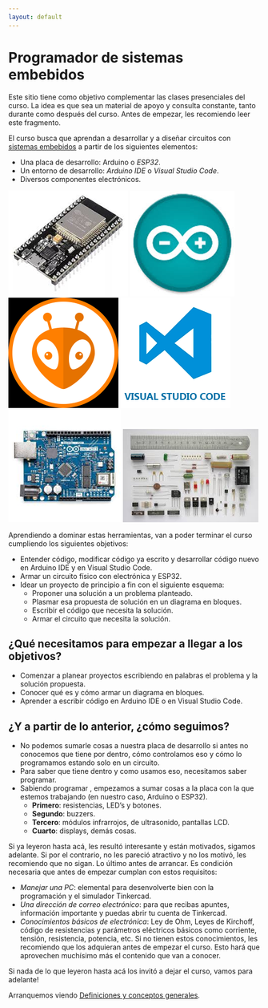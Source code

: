 ```yaml
---
layout: default
---
```


# **Programador de sistemas embebidos**

Este sitio tiene como objetivo complementar las clases presenciales del curso. La idea es que sea un material de apoyo y consulta constante, tanto durante como después del curso. Antes de empezar, les recomiendo leer este fragmento.

El curso busca que aprendan a desarrollar y a diseñar circuitos con [sistemas embebidos](https://www.youtube.com/watch?app=desktop&v=dFu4t5yGKfI) a partir de los siguientes elementos:

* Una placa de desarrollo: Arduino o *ESP32*.
* Un entorno de desarrollo: *Arduino IDE* o *Visual Studio Code*.
* Diversos componentes electrónicos.

![ESP32](./assets/img/01_intro.jpg)
![arduino](./assets/img/02_intro.jpg)
![platformio](./assets/img/03_intro.png)
![vsc](./assets/img/04_intro.png)
![placa](./assets/img/05_intro.jpg)
![componentes](./assets/img/06_intro.jpg)

Aprendiendo a dominar estas herramientas, van a poder terminar el curso cumpliendo los siguientes objetivos:
* Entender código, modificar código ya escrito y desarrollar código nuevo en Arduino IDE y en Visual Studio Code.
* Armar un circuito físico con electrónica y ESP32.
* Idear un proyecto de principio a fin con el siguiente esquema:
  * Proponer una solución a un problema planteado.
  * Plasmar esa propuesta de solución en un diagrama en bloques.
  * Escribir el código que necesita la solución.
  * Armar el circuito que necesita la solución.

## ¿Qué necesitamos para empezar a llegar a los objetivos?
* Comenzar a planear proyectos escribiendo en palabras el problema y la solución propuesta.
* Conocer qué es y cómo armar un diagrama en bloques.
* Aprender a escribir código en Arduino IDE o en Visual Studio Code.

## ¿Y a partir de lo anterior, ¿cómo seguimos?
* No podemos sumarle cosas a nuestra placa de desarrollo si antes no conocemos que tiene por dentro, cómo controlamos eso y cómo lo programamos estando solo en un circuito.
* Para saber que tiene dentro y como usamos eso, necesitamos saber programar.
* Sabiendo programar , empezamos a sumar cosas a la placa con la que estemos trabajando (en nuestro caso, Arduino o ESP32).
  * **Primero**: resistencias, LED’s y botones.
  * **Segundo**: buzzers.
  * **Tercero**: módulos infrarrojos, de ultrasonido, pantallas LCD.
  * **Cuarto**: displays, demás cosas.

Si ya leyeron hasta acá, les resultó interesante y están motivados, sigamos adelante. Si por el contrario, no les pareció atractivo y no los motivó, les recomiendo que no sigan.
Lo último antes de arrancar. Es condición necesaria que antes de empezar cumplan con estos requisitos:

* _Manejar una PC_: elemental para desenvolverte bien con la programación y el simulador Tinkercad.
* _Una dirección de correo electrónico_: para que recibas apuntes, información importante y puedas abrir tu cuenta de Tinkercad.
* _Conocimientos básicos de electrónica_: Ley de Ohm, Leyes de Kirchoff, código de resistencias y parámetros eléctricos básicos como corriente, tensión, resistencia, potencia, etc. Si no tienen estos conocimientos, les recomiendo que los adquieran antes de empezar el curso. Esto hará que aprovechen muchísimo más el contenido que van a conocer.

Si nada de lo que leyeron hasta acá los invitó a dejar el curso, vamos para adelante!

Arranquemos viendo [Definiciones y conceptos generales](./01_def_y_conceptos.html).